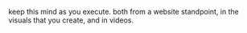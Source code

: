 keep this mind as you execute.
both from a website standpoint, in the visuals that you create, and in videos.

